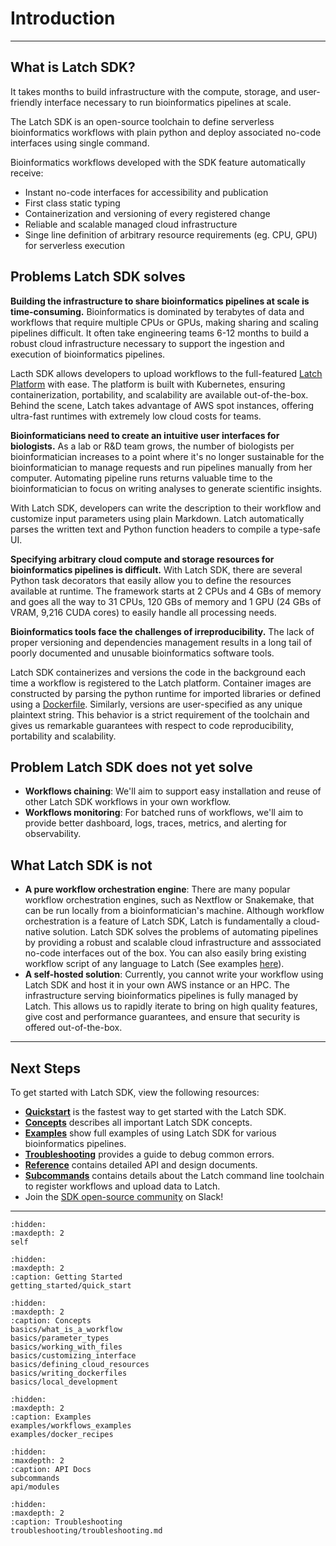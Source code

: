 # Introduction

---

## What is Latch SDK?

It takes months to build infrastructure with the compute, storage, and user-friendly interface necessary to run bioinformatics pipelines at scale. 

The Latch SDK is an open-source toolchain to define serverless bioinformatics workflows with plain python and deploy associated no-code interfaces using single command.

Bioinformatics workflows developed with the SDK feature automatically receive:

* Instant no-code interfaces for accessibility and publication
* First class static typing
* Containerization and versioning of every registered change
* Reliable and scalable managed cloud infrastructure
* Singe line definition of arbitrary resource requirements (eg. CPU, GPU) for serverless execution

## Problems Latch SDK solves

<b>Building the infrastructure to share bioinformatics pipelines at scale is time-consuming.</b> Bioinformatics is dominated by terabytes of data and workflows that require multiple CPUs or GPUs, making sharing and scaling pipelines difficult. It often take engineering teams 6-12 months to build a robust cloud infrastructure necessary to support the ingestion and execution of bioinformatics pipelines.

Lacth SDK allows developers to upload workflows to the full-featured [Latch Platform](console.latch.bio) with ease. The platform is built with Kubernetes, ensuring containerization, portability, and scalability are available out-of-the-box. Behind the scene, Latch takes advantage of AWS spot instances, offering ultra-fast runtimes with extremely low cloud costs for teams.

<b>Bioinformaticians need to create an intuitive user interfaces for biologists.</b> As a lab or R&D team grows, the number of biologists per bioinformatician increases to a point where it's no longer sustainable for the bioinformatician to manage requests and run pipelines manually from her computer. Automating pipeline runs returns valuable time to the bioinformatician to focus on writing analyses to generate scientific insights. 

With Latch SDK, developers can write the description to their workflow and customize input parameters using plain Markdown. Latch automatically parses the written text and Python function headers to compile a type-safe UI. 

<b>Specifying arbitrary cloud compute and storage resources for bioinformatics pipelines is difficult.</b> With Latch SDK, there are several Python task decorators that easily allow you to define the resources available at runtime. The framework starts at 2 CPUs and 4 GBs of memory and goes all the way to 31 CPUs, 120 GBs of memory and 1 GPU (24 GBs of VRAM, 9,216 CUDA cores) to easily handle all processing needs.

<b>Bioinformatics tools face the challenges of irreproducibility.</b> The lack of proper versioning and dependencies management results in a long tail of poorly documented and unusable bioinformatics software tools.

Latch SDK containerizes and versions the code in the background each time a workflow is registered to the Latch platform. Container images are constructed by parsing the python runtime for imported libraries or defined using a [Dockerfile](https://docs.docker.com/engine/reference/builder/). Similarly, versions are user-specified as any unique plaintext string. This behavior is a strict requirement of the toolchain and gives us remarkable guarantees with respect to code reproducibility, portability and scalability. 

## Problem Latch SDK does not yet solve 
* <b>Workflows chaining</b>: We'll aim to support easy installation and reuse of other Latch SDK workflows in your own workflow.  
* <b>Workflows monitoring</b>: For batched runs of workflows, we'll aim to provide better dashboard, logs, traces, metrics, and alerting for observability. 

## What Latch SDK is not
* <b>A pure workflow orchestration engine</b>: There are many popular workflow orchestration engines, such as Nextflow or Snakemake, that can be run locally from a bioinformatician's machine. Although workflow orchestration is a feature of Latch SDK, Latch is fundamentally a cloud-native solution. Latch SDK solves the problems of automating pipelines by providing a robust and scalable cloud infrastructure and asssociated no-code interfaces out of the box. You can also easily bring existing workflow script of any language to Latch (See examples [here](./examples/)).
* <b>A self-hosted solution</b>: Currently, you cannot write your workflow using Latch SDK and host it in your own AWS instance or an HPC. The infrastructure serving bioinformatics pipelines is fully managed by Latch. This allows us to rapidly iterate to bring on high quality features, give cost and performance guarantees, and ensure that security is offered out-of-the-box. 

<hr/>

## Next Steps

To get started with Latch SDK, view the following resources:
* <b>[Quickstart](./getting_started/quick_start.md)</b> is the fastest way to get started with the Latch SDK. 
* <b>[Concepts](./basics/what_is_a_workflow.md)</b> describes all important Latch SDK concepts.
* <b>[Examples](./examples/workflows_examples.md)</b> show full examples of using Latch SDK for various bioinformatics pipelines.
* <b>[Troubleshooting](./troubleshooting/troubleshooting)</b> provides a guide to debug common errors. 
* <b>[Reference](./api/modules.rst)</b> contains detailed API and design documents.
* <b>[Subcommands](./subcommands.md)</b> contains details about the Latch command line toolchain to register workflows and upload data to Latch.
* Join the <a href="https://forms.gle/sCjr8tdjzx5HjVW27" target="_blank">SDK open-source community</a> on Slack!

---

```{toctree}
:hidden:
:maxdepth: 2
self
```

```{toctree}
:hidden:
:maxdepth: 2
:caption: Getting Started
getting_started/quick_start
```

```{toctree}
:hidden:
:maxdepth: 2
:caption: Concepts
basics/what_is_a_workflow
basics/parameter_types
basics/working_with_files
basics/customizing_interface
basics/defining_cloud_resources
basics/writing_dockerfiles
basics/local_development
```

```{toctree}
:hidden:
:maxdepth: 2
:caption: Examples
examples/workflows_examples
examples/docker_recipes
```

```{toctree}
:hidden:
:maxdepth: 2
:caption: API Docs
subcommands
api/modules
```

```{toctree}
:hidden:
:maxdepth: 2
:caption: Troubleshooting
troubleshooting/troubleshooting.md
```
